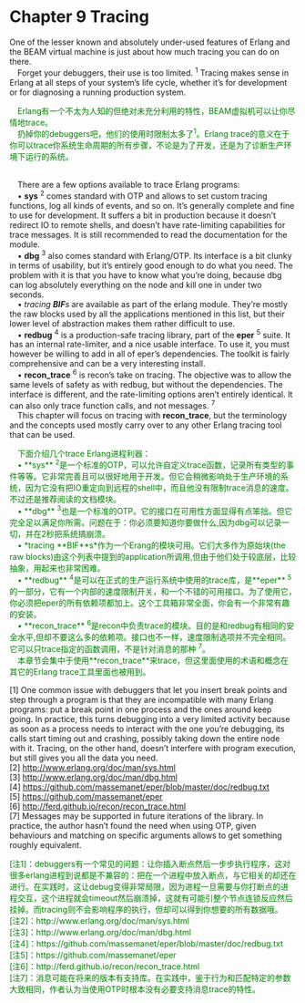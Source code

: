 # Chapter 9 Tracing
One of the lesser known and absolutely under-used features of Erlang and the BEAM virtual
machine is just about how much tracing you can do on there.
<br>&emsp;Forget your debuggers, their use is too limited. <sup>1</sup> Tracing makes sense in Erlang at all steps of your system’s life cycle, whether it’s for development or for diagnosing a running production system.
<p></p> <font color="green">
&emsp;Erlang有一个不太为人知的但绝对未充分利用的特性，BEAM虚拟机可以让你尽情地trace。<br>
&emsp;扔掉你的debuggers吧，他们的使用时限制太多了<sup>1</sup>。Erlang trace的意义在于你可以trace你系统生命周期的所有步骤，不论是为了开发，还是为了诊断生产环境下运行的系统。
</font> <p></p>

<br>&emsp;There are a few options available to trace Erlang programs:
<br>&emsp;• **sys** <sup>2</sup> comes standard with OTP and allows to set custom tracing functions, log all
kinds of events, and so on. It’s generally complete and fine to use for development. It
suffers a bit in production because it doesn’t redirect IO to remote shells, and doesn’t
have rate-limiting capabilities for trace messages. It is still recommended to read the
documentation for the module.
<br>&emsp;• **dbg** <sup>3</sup> also comes standard with Erlang/OTP. Its interface is a bit clunky in terms of
usability, but it’s entirely good enough to do what you need. The problem with it is
that you have to know what you’re doing, because dbg can log absolutely everything
on the node and kill one in under two seconds.
<br>&emsp;• *tracing **BIF**s* are available as part of the erlang module. They’re mostly the raw blocks used by all the applications mentioned in this list, but their lower level of abstraction makes them rather difficult to use.
<br>&emsp;• **redbug** <sup>4</sup> is a production-safe tracing library, part of the **eper** <sup>5</sup> suite. It has an internal rate-limiter, and a nice usable interface. To use it, you must however be willing to add in all of eper’s dependencies. The toolkit is fairly comprehensive and can be a very interesting install.
<br>&emsp;• **recon_trace** <sup>6</sup> is recon’s take on tracing. The objective was to allow the same levels of safety as with redbug, but without the dependencies. The interface is different, and the rate-limiting options aren’t entirely identical. It can also only trace function calls, and not messages. <sup>7</sup>
<br>&emsp;This chapter will focus on tracing with **recon_trace**, but the terminology and the concepts used mostly carry over to any other Erlang tracing tool that can be used.
<p></p> <font color="green">
&emsp;下面介绍几个trace Erlang进程利器：<br>
&emsp;• **sys** <sup>2</sup>是一个标准的OTP，可以允许自定义trace函数，记录所有类型的事件等等。它非常完善且可以很好地用于开发。但它会稍微影响处于生产环境的系统，因为它没有把IO重定向到远程的shell中，而且他没有限制trace消息的速度。不过还是推荐阅读的文档模块。<br>
&emsp;• **dbg** <sup>3</sup>也是一个标准的OTP。它的接口在可用性方面显得有点笨拙。但它完全足以满足你所需。问题在于：你必须要知道你要做什么,因为dbg可以记录一切，并在2秒把系统搞崩溃。<br>
&emsp;• *tracing **BIF**s*作为一个Erang的模块可用。它们大多作为原始块(the raw blocks)由这个列表中提到的application所调用,但由于他们处于较底层，比较抽象，用起来也非常困难。<br>
&emsp;• **redbug** <sup>4</sup>是可以在正式的生产运行系统中使用的trace库，是**eper** <sup>5</sup>的一部分，它有一个内部的速度限制开关，和一个不错的可用接口。为了使用它，你必须把eper的所有依赖项都加上。这个工具箱非常全面，你会有一个非常有趣的安装。<br>
&emsp;• **recon_trace** <sup>6</sup>是recon中负责trace的模块。目的是和redbug有相同的安全水平,但却不要这么多的依赖项。接口也不一样，速度限制选项并不完全相同。它可以只trace指定的函数调用，不是针对消息的那种 <sup>7</sup>。<br>
&emsp;本章节会集中于使用**recon_trace**来trace，但这里面使用的术语和概念在其它的Erlang trace工具里面也被用到。<br>
</font> <p></p>

[1] One common issue with debuggers that let you insert break points and step through a program is that they are incompatible with many Erlang programs: put a break point in one process and the ones around keep going. In practice, this turns debugging into a very limited activity because as soon as a process needs to interact with the one you’re debugging, its calls start timing out and crashing, possibly taking down the entire node with it. Tracing, on the other hand, doesn’t interfere with program execution, but still gives you all the data you need.<br>
[2] http://www.erlang.org/doc/man/sys.html<br>
[3] http://www.erlang.org/doc/man/dbg.html<br>
[4] https://github.com/massemanet/eper/blob/master/doc/redbug.txt<br>
[5] https://github.com/massemanet/eper<br>
[6] http://ferd.github.io/recon/recon_trace.html<br>
[7] Messages may be supported in future iterations of the library. In practice, the author hasn’t found the need when using OTP, given behaviours and matching on specific arguments allows to get something roughly equivalent.<br>
<p></p> <font color="green">
[注1]：debuggers有一个常见的问题：让你插入断点然后一步步执行程序，这对很多erlang进程到说都是不兼容的：把在一个进程中放入断点，与它相关的却还在进行。在实践时，这让debug变得非常局限，因为进程一旦需要与你打断点的进程交互，这个进程就会timeout然后崩溃掉，这就有可能引整个节点连锁反应然后挂掉。而tracing则不会影响程序的执行，但却可以得到你想要的所有数据哦。<br>
[注2]：http://www.erlang.org/doc/man/sys.html<br>
[注3]：http://www.erlang.org/doc/man/dbg.html<br>
[注4]：https://github.com/massemanet/eper/blob/master/doc/redbug.txt<br>
[注5]：https://github.com/massemanet/eper<br>
[注6]：http://ferd.github.io/recon/recon_trace.html<br>
[注7]：消息可能在将来的版本有支持库。在实践中，鉴于行为和匹配特定的参数大致相同，作者认为当使用OTP时根本没有必要支持消息trace的特性。
</font> <p></p>



